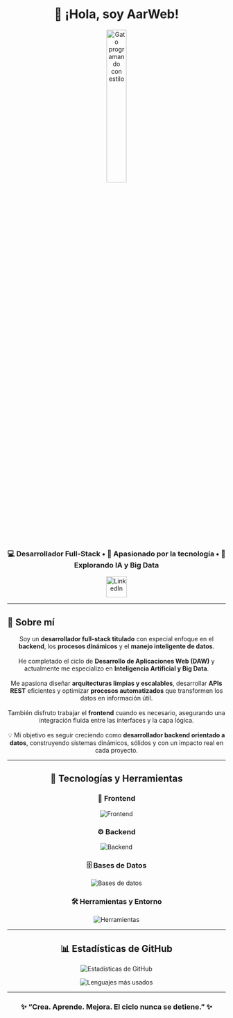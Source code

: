 <h1 align="center">👋 ¡Hola, soy <b>AarWeb</b>!</h1>

<p align="center">
  <img width="30%" src="https://i.ibb.co/Bgbsm1H/gato-programando.gif" alt="Gato programando con estilo" />
</p>

<h3 align="center">💻 Desarrollador Full-Stack • 🚀 Apasionado por la tecnología • 🧠 Explorando IA y Big Data</h3>

<p align="center">
  <a href="https://www.linkedin.com/in/aarón-carrera-pascual-4a9a1126b" target="_blank">
    <img src="https://skillicons.dev/icons?i=linkedin" width="48" alt="LinkedIn" />
  </a>
</p>

---

## 🌟 Sobre mí

<p align="center">
  Soy un <b>desarrollador full-stack titulado</b> con especial enfoque en el <b>backend</b>, los <b>procesos dinámicos</b> y el <b>manejo inteligente de datos</b>.<br><br>
  He completado el ciclo de <b>Desarrollo de Aplicaciones Web (DAW)</b> y actualmente me especializo en <b>Inteligencia Artificial y Big Data</b>.<br><br>
  Me apasiona diseñar <b>arquitecturas limpias y escalables</b>, desarrollar <b>APIs REST</b> eficientes y optimizar <b>procesos automatizados</b> que transformen los datos en información útil.<br><br>
  También disfruto trabajar el <b>frontend</b> cuando es necesario, asegurando una integración fluida entre las interfaces y la capa lógica.<br><br>
  💡 Mi objetivo es seguir creciendo como <b>desarrollador backend orientado a datos</b>, construyendo sistemas dinámicos, sólidos y con un impacto real en cada proyecto.
</p>

---

<h2 align="center">🧩 Tecnologías y Herramientas</h2>

<h3 align="center">🎨 Frontend</h3>
<p align="center">
  <img src="https://skillicons.dev/icons?i=html,css,js,ts,react,astro,tailwind" alt="Frontend" />
</p>

<h3 align="center">⚙️ Backend</h3>
<p align="center">
  <img src="https://skillicons.dev/icons?i=php,laravel,nodejs,express,java,spring" alt="Backend" />
</p>

<h3 align="center">🗄️ Bases de Datos</h3>
<p align="center">
  <img src="https://skillicons.dev/icons?i=postgresql,mongodb,mysql,firebase" alt="Bases de datos" />
</p>

<h3 align="center">🛠️ Herramientas y Entorno</h3>
<p align="center">
  <img src="https://skillicons.dev/icons?i=git,docker,figma,postman,vscode,linux" alt="Herramientas" />
</p>

---

<h2 align="center">📊 Estadísticas de GitHub</h2>

<p align="center">
  <img src="https://github-readme-stats.vercel.app/api?username=aarweb&theme=midnight-purple&show_icons=true&hide_border=true" alt="Estadísticas de GitHub" />
</p>

<p align="center">
  <img src="https://github-readme-stats.vercel.app/api/top-langs/?username=aarweb&layout=compact&theme=midnight-purple&hide_border=true" alt="Lenguajes más usados" />
</p>

---

<h3 align="center">✨ “Crea. Aprende. Mejora. El ciclo nunca se detiene.” ✨</h3>

